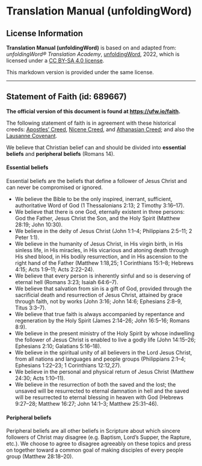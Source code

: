 # Translation Manual (unfoldingWord)

## License Information

**Translation Manual (unfoldingWord)** is based on and adapted from: _unfoldingWord® Translation Academy_, [unfoldingWord](https://unfoldingword.org/utw), 2022, which is licensed under a [CC BY-SA 4.0 license](https://creativecommons.org/licenses/by-sa/4.0/legalcode.en).

This markdown version is provided under the same license.



--------------------------------

## Statement of Faith (id: 689667)

**The official version of this document is found at https://ufw.io/faith.**

The following statement of faith is in agreement with these historical creeds: [Apostles’ Creed](https://git.door43.org/Door43/en_creeds/src/master/content/apostles.md), [Nicene Creed](https://git.door43.org/Door43/en_creeds/src/master/content/nicene.md), and [Athanasian Creed](https://git.door43.org/Door43/en_creeds/src/master/content/athanasian.md); and also the [Lausanne Covenant](https://www.lausanne.org/en/documents/lausanne-covenant.html).

We believe that Christian belief can and should be divided into **essential beliefs** and **peripheral beliefs** (Romans 14\).

#### Essential beliefs

Essential beliefs are the beliefs that define a follower of Jesus Christ and can never be compromised or ignored.

* We believe the Bible to be the only inspired, inerrant, sufficient, authoritative Word of God (1 Thessalonians 2:13; 2 Timothy 3:16–17\).
* We believe that there is one God, eternally existent in three persons: God the Father, Jesus Christ the Son, and the Holy Spirit (Matthew 28:19; John 10:30\).
* We believe in the deity of Jesus Christ (John 1:1–4; Philippians 2:5–11; 2 Peter 1:1\).
* We believe in the humanity of Jesus Christ, in His virgin birth, in His sinless life, in His miracles, in His vicarious and atoning death through His shed blood, in His bodily resurrection, and in His ascension to the right hand of the Father (Matthew 1:18,25; 1 Corinthians 15:1–8; Hebrews 4:15; Acts 1:9–11; Acts 2:22–24\).
* We believe that every person is inherently sinful and so is deserving of eternal hell (Romans 3:23; Isaiah 64:6–7\).
* We believe that salvation from sin is a gift of God, provided through the sacrificial death and resurrection of Jesus Christ, attained by grace through faith, not by works (John 3:16; John 14:6; Ephesians 2:8–9, Titus 3:3–7\).
* We believe that true faith is always accompanied by repentance and regeneration by the Holy Spirit (James 2:14–26; John 16:5–16; Romans 8:9\).
* We believe in the present ministry of the Holy Spirit by whose indwelling the follower of Jesus Christ is enabled to live a godly life (John 14:15–26; Ephesians 2:10; Galatians 5:16–18\).
* We believe in the spiritual unity of all believers in the Lord Jesus Christ, from all nations and languages and people groups (Philippians 2:1–4; Ephesians 1:22–23; 1 Corinthians 12:12,27\).
* We believe in the personal and physical return of Jesus Christ (Matthew 24:30; Acts 1:10–11\).
* We believe in the resurrection of both the saved and the lost; the unsaved will be resurrected to eternal damnation in hell and the saved will be resurrected to eternal blessing in heaven with God (Hebrews 9:27–28; Matthew 16:27; John 14:1–3; Matthew 25:31–46\).

#### Peripheral beliefs

Peripheral beliefs are all other beliefs in Scripture about which sincere followers of Christ may disagree (e.g. Baptism, Lord’s Supper, the Rapture, etc.). We choose to agree to disagree agreeably on these topics and press on together toward a common goal of making disciples of every people group (Matthew 28:18–20\).


